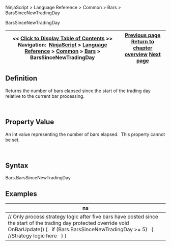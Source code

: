 ﻿


NinjaScript \> Language Reference \> Common \> Bars \> BarsSinceNewTradingDay






















BarsSinceNewTradingDay







| \<\< [Click to Display Table of Contents](barssincenewtradingday.md) \>\> **Navigation:**     [NinjaScript](ninjascript-1.md) \> [Language Reference](language_reference_wip-1.md) \> [Common](common-1.md) \> [Bars](bars-1.md) \> BarsSinceNewTradingDay | [Previous page](bars-1.md) [Return to chapter overview](bars-1.md) [Next page](getask-1.md) |
| --- | --- |











## Definition


Returns the number of bars elapsed since the start of the trading day relative to the current bar processing.


 


## Property Value


An int value representing the number of bars elapsed.  This property cannot be set.


 


## Syntax
Bars.BarsSinceNewTradingDay


## 


## Examples




| ns |
| --- |
| // Only process strategy logic after five bars have posted since the start of the trading day protected override void OnBarUpdate() {    if (Bars.BarsSinceNewTradingDay \>\= 5)    {      //Strategy logic here    } } |









